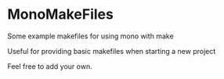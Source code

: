 # MonoMakeFiles

Some example makefiles for using mono with make

Useful for providing basic makefiles when starting a new project

Feel free to add your own.
